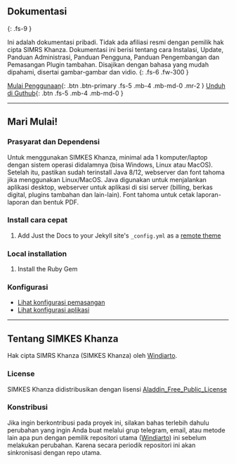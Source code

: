 ## Dokumentasi
{: .fs-9 }

Ini adalah dokumentasi pribadi. Tidak ada afiliasi resmi dengan pemilik hak cipta SIMRS Khanza. Dokumentasi ini berisi tentang cara Instalasi, Update, Panduan Administrasi, Panduan Pengguna, Panduan Pengembangan dan Pemasangan Plugin tambahan. Disajikan dengan bahasa yang mudah dipahami, disertai gambar-gambar dan vidio. 
{: .fs-6 .fw-300 }

[Mulai Penggunaan](https://basoro.id/SIMKES-Khanza/){: .btn .btn-primary .fs-5 .mb-4 .mb-md-0 .mr-2 } [Unduh di Guthub](https://github.com/basoro/SIMKES-Khanza/releases){: .btn .fs-5 .mb-4 .mb-md-0 }

---

## Mari Mulai!

### Prasyarat dan Dependensi

Untuk menggunakan SIMKES Khanza, minimal ada 1 komputer/laptop dengan sistem operasi didalamnya (bisa Windows, Linux atau MacOS). Setelah itu, pastikan sudah terinstall Java 8/12, webserver dan font tahoma jika menggunakan Linux/MacOS. Java digunakan untuk menjalankan aplikasi desktop, webserver untuk aplikasi di sisi server (billing, berkas digital, plugins tambahan dan lain-lain). Font tahoma untuk cetak laporan-laporan dan bentuk PDF.


### Install cara cepat

1. Add Just the Docs to your Jekyll site's `_config.yml` as a [remote theme](https://blog.github.com/2017-11-29-use-any-theme-with-github-pages/)

### Local installation
1. Install the Ruby Gem

### Konfigurasi
- [Lihat konfigurasi pemasangan](https:/basoro.id)
- [Lihat konfigurasi aplikasi](https:/basoro.id)

---

## Tentang SIMKES Khanza

Hak cipta SIMRS Khanza (SIMKES Khanza) oleh [Windiarto](https://raw.githubusercontent.com/basoro/SIMKES-Khanza/master/docs/images/haki-simrs-khanza.jpg).

### License

SIMKES Khanza didistribusikan dengan lisensi [Aladdin_Free_Public_License](https://en.wikipedia.org/wiki/Aladdin_Free_Public_License)

### Konstribusi

Jika ingin berkontribusi pada proyek ini, silakan bahas terlebih dahulu perubahan yang ingin Anda buat melalui grup telegram, email, atau metode lain apa pun dengan pemilik repositori utama ([Windiarto](https://github.com/mas-elkhanza/)) ini sebelum melakukan perubahan. Karena secara periodik repositori ini akan sinkronisasi dengan repo utama.
